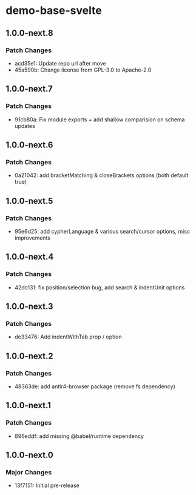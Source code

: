 # demo-base-svelte

## 1.0.0-next.8

### Patch Changes

- acd35e1: Update repo url after move
- 45a590b: Change license from GPL-3.0 to Apache-2.0

## 1.0.0-next.7

### Patch Changes

- 91cb80a: Fix module exports + add shallow comparision on schema updates

## 1.0.0-next.6

### Patch Changes

- 0a21042: add bracketMatching & closeBrackets options (both default true)

## 1.0.0-next.5

### Patch Changes

- 95e6d25: add cypherLanguage & various search/cursor options, misc improvements

## 1.0.0-next.4

### Patch Changes

- 42dc131: fix position/selection bug, add search & indentUnit options

## 1.0.0-next.3

### Patch Changes

- de33476: Add indentWithTab prop / option

## 1.0.0-next.2

### Patch Changes

- 48363de: add antlr4-browser package (remove fs dependency)

## 1.0.0-next.1

### Patch Changes

- 896eddf: add missing @babel/runtime dependency

## 1.0.0-next.0

### Major Changes

- 13f7151: Initial pre-release
